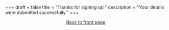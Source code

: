 +++
draft = false
title = "Thanks for signing up!"
description = "Your details were submitted successfully."
+++

<div style="text-align: center"><a href="/">Back to front page</a></div>
